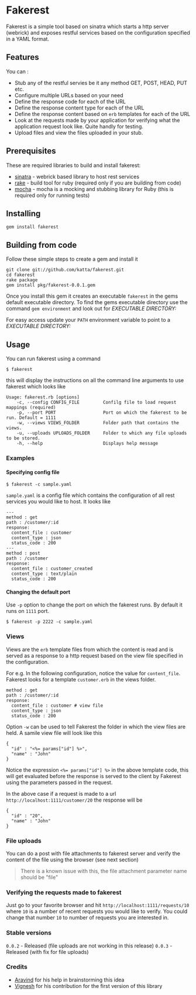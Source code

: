 # Fakerest

Fakerest is a simple tool based on sinatra which starts a http server (webrick) and exposes restful services based on the configuration specified in a YAML format.

## Features

You can :

* Stub any of the restful servies be it any method GET, POST, HEAD, PUT etc.
* Configure multiple URLs based on your need
* Define the response code for each of the URL
* Define the response content type for each of the URL
* Define the response content based on `erb` templates for each of the URL
* Look at the requests made by your application for verifying what the application request look like. Quite handly for testing.
* Upload files and view the files uploaded in your stub.

## Prerequisites

These are required libraries to build and install fakerest:

* [sinatra](https://github.com/sinatra/sinatra) - webrick based library to host rest services
* [rake](https://github.com/jimweirich/rake) - build tool for ruby (required only if you are building from code)
* [mocha](https://github.com/freerange/mocha) - mocha is a mocking and stubbing library for Ruby (this is required only for running tests)

## Installing

    gem install fakerest

## Building from code

Follow these simple steps to create a gem and install it

    git clone git://github.com/katta/fakerest.git
    cd fakerest
    rake package
    gem install pkg/fakerest-0.0.1.gem
    
Once you install this gem it creates an executable `fakerest` in the gems default executable directory. To find the gems executable directory use the command `gem environment` and look out for _EXECUTABLE DIRECTORY:_

For easy access update your `PATH` environment variable to point to a _EXECUTABLE DIRECTORY:_

## Usage

You can run fakerest using a command

    $ fakerest

this will display the instructions on all the command line arguments to use fakerest which looks like 
 
    Usage: fakerest.rb [options]
        -c, --config CONFIG_FILE         Confilg file to load request mappings (required)
        -p, --port PORT                  Port on which the fakerest to be run. Default = 1111
        -w, --views VIEWS_FOLDER         Folder path that contains the views. 
        -u, --uploads UPLOADS_FOLDER     Folder to which any file uploads to be stored.
        -h, --help                       Displays help message

### Examples

#### Specifying config file

    $ fakerest -c sample.yaml
    
`sample.yaml` is a config file which contains the configuration of all rest services you would like to host. It looks like 

    ---
    method : get
    path : /customer/:id
    response:
      content_file : customer
      content_type : json
      status_code : 200
    ---
    method : post
    path : /customer
    response:
      content_file : customer_created
      content_type : text/plain
      status_code : 200

#### Changing the default port

Use `-p` option to change the port on which the fakerest runs. By default it runs on `1111` port.

    $ fakerest -p 2222 -c sample.yaml

### Views

Views are the `erb` template files from which the content is read and is served as a response to a http request based on the view file specified in the configuration.

For e.g. In the following configuration, notice the value for `content_file`. Fakerest looks for a template `customer.erb` in the views folder.

    method : get
    path : /customer/:id
    response:
      content_file : customer # view file
      content_type : json 
      status_code : 200

Option `-w` can be used to tell Fakerest the folder in which the view files are held. A samile view file will look like this

    {
      "id" : "<%= params["id"] %>",
      "name" : "John"
    }

Notice the expression `<%= params["id"] %>` in the above template code, this will get evaluated before the response is served to the client by Fakerest using the parameters passed in the request.

In the above case if a request is made to a url `http://localhost:1111/customer/20` the response will be 

    {
      "id" : "20",
      "name" : "John"
    }

### File uploads

You can do a post with file attachments to fakerest server and verify the content of the file using the browser (see next section)

> There is a known issue with this, the file attachment parameter name should be "file"

### Verifying the requests made to fakerest

Just go to your favorite browser and hit `http://localhost:1111/requests/10` where `10` is a number of recent requests you would like to verify. You could change that number `10` to number of requests you are interested in.

### Stable versions

`0.0.2` - Released (file uploads are not working in this release)
`0.0.3` - Released (with fix for file uploads)

### Credits

* [Aravind](https://github.com/arvindsv) for his help in brainstorming this idea
* [Vignesh](https://github.com/VigneshRE) for his contribution for the first version of this library
